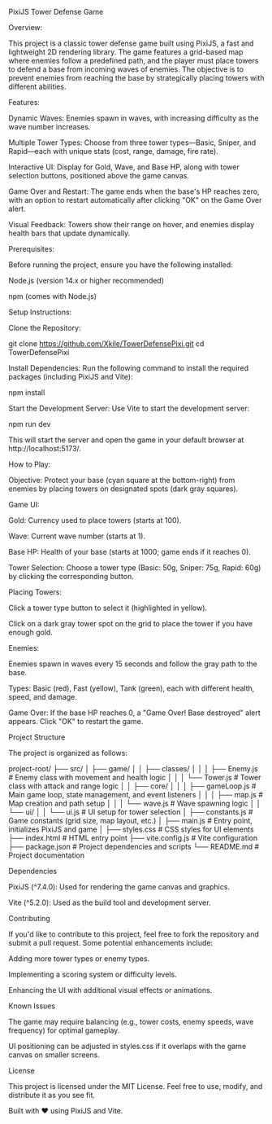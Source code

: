 PixiJS Tower Defense Game

Overview:

This project is a classic tower defense game built using PixiJS, a fast and lightweight 2D rendering library. The game features a grid-based map where enemies follow a predefined path, and the player must place towers to defend a base from incoming waves of enemies. The objective is to prevent enemies from reaching the base by strategically placing towers with different abilities.

Features:

Dynamic Waves: Enemies spawn in waves, with increasing difficulty as the wave number increases.



Multiple Tower Types: Choose from three tower types—Basic, Sniper, and Rapid—each with unique stats (cost, range, damage, fire rate).


Interactive UI: Display for Gold, Wave, and Base HP, along with tower selection buttons, positioned above the game canvas.


Game Over and Restart: The game ends when the base's HP reaches zero, with an option to restart automatically after clicking "OK" on the Game Over alert.



Visual Feedback: Towers show their range on hover, and enemies display health bars that update dynamically.


Prerequisites:

Before running the project, ensure you have the following installed:

Node.js (version 14.x or higher recommended)

npm (comes with Node.js)


Setup Instructions:

Clone the Repository:

git clone https://github.com/Xkile/TowerDefensePixi.git
cd TowerDefensePixi


Install Dependencies: Run the following command to install the required packages (including PixiJS and Vite):

npm install


Start the Development Server: Use Vite to start the development server:

npm run dev


This will start the server and open the game in your default browser at http://localhost:5173/.


How to Play:

Objective: Protect your base (cyan square at the bottom-right) from enemies by placing towers on designated spots (dark gray squares).



Game UI:

Gold: Currency used to place towers (starts at 100).

Wave: Current wave number (starts at 1).

Base HP: Health of your base (starts at 1000; game ends if it reaches 0).

Tower Selection: Choose a tower type (Basic: 50g, Sniper: 75g, Rapid: 60g) by clicking the corresponding button.



Placing Towers:

Click a tower type button to select it (highlighted in yellow).

Click on a dark gray tower spot on the grid to place the tower if you have enough gold.



Enemies:

Enemies spawn in waves every 15 seconds and follow the gray path to the base.

Types: Basic (red), Fast (yellow), Tank (green), each with different health, speed, and damage.



Game Over: If the base HP reaches 0, a "Game Over! Base destroyed" alert appears. Click "OK" to restart the game.


Project Structure

The project is organized as follows:

project-root/
├── src/
│   ├── game/
│   │   ├── classes/
│   │   │   ├── Enemy.js       # Enemy class with movement and health logic
│   │   │   └── Tower.js       # Tower class with attack and range logic
│   │   ├── core/
│   │   │   ├── gameLoop.js    # Main game loop, state management, and event listeners
│   │   │   ├── map.js         # Map creation and path setup
│   │   │   └── wave.js        # Wave spawning logic
│   │   └── ui/
│   │       └── ui.js          # UI setup for tower selection
│   ├── constants.js           # Game constants (grid size, map layout, etc.)
│   ├── main.js                # Entry point, initializes PixiJS and game
│   ├── styles.css             # CSS styles for UI elements
├── index.html                 # HTML entry point
├── vite.config.js             # Vite configuration
├── package.json               # Project dependencies and scripts
└── README.md                  # Project documentation

Dependencies

PixiJS (^7.4.0): Used for rendering the game canvas and graphics.

Vite (^5.2.0): Used as the build tool and development server.


Contributing

If you'd like to contribute to this project, feel free to fork the repository and submit a pull request. Some potential enhancements include:

Adding more tower types or enemy types.

Implementing a scoring system or difficulty levels.

Enhancing the UI with additional visual effects or animations.


Known Issues

The game may require balancing (e.g., tower costs, enemy speeds, wave frequency) for optimal gameplay.

UI positioning can be adjusted in styles.css if it overlaps with the game canvas on smaller screens.

License

This project is licensed under the MIT License. Feel free to use, modify, and distribute it as you see fit.



Built with ❤️ using PixiJS and Vite.